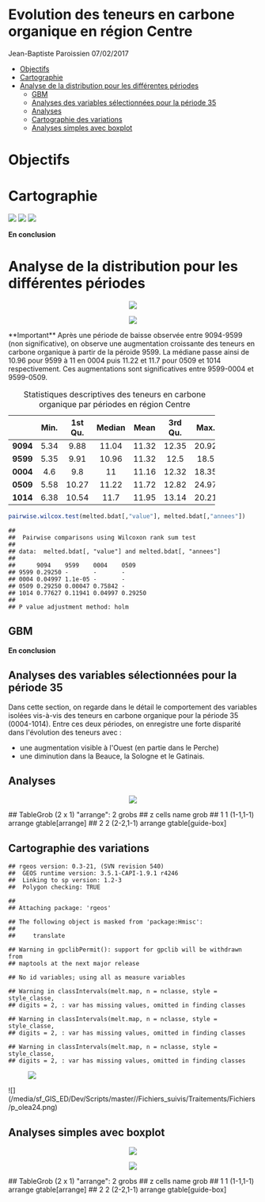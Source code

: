 Evolution des teneurs en carbone organique en région Centre
================
Jean-Baptiste Paroissien
07/02/2017

-   [Objectifs](#objectifs)
-   [Cartographie](#cartographie)
-   [Analyse de la distribution pour les différentes périodes](#analyse-de-la-distribution-pour-les-differentes-periodes)
    -   [GBM](#gbm)
    -   [Analyses des variables sélectionnées pour la période 35](#analyses-des-variables-selectionnees-pour-la-periode-35)
    -   [Analyses](#analyses)
    -   [Cartographie des variations](#cartographie-des-variations)
    -   [Analyses simples avec boxplot](#analyses-simples-avec-boxplot)

Objectifs
=========

Cartographie
============

![](/media/sf_GIS_ED/Dev/Scripts/master//Fichiers_suivis/Traitements/Fichiers/Median_evolu_c_24.png) ![](/media/sf_GIS_ED/Dev/Scripts/master//Fichiers_suivis/Traitements/Fichiers/Median_diff_c_24.png) ![](/media/sf_GIS_ED/Dev/Scripts/master//Fichiers_suivis/Traitements/Fichiers/corgox_c_24.png)

**En conclusion**

Analyse de la distribution pour les différentes périodes
========================================================

<figure style="text-align:center;">
<a name="cdf_centre"></a><img src="FS_traitements_Centre_files/figure-markdown_github/cdf_fr-1.png">
<figcaption>
</figcaption>
</figure>
<figure style="text-align:center;">
<a name="boxplot_centre"></a><img src="FS_traitements_Centre_files/figure-markdown_github/boxplot_fr-1.png">
<figcaption>
</figcaption>
</figure>
**Important** Après une période de baisse observée entre 9094-9599 (non significative), on observe une augmentation croissante des teneurs en carbone organique à partir de la péroide 9599. La médiane passe ainsi de 10.96 pour 9599 à 11 en 0004 puis 11.22 et 11.7 pour 0509 et 1014 respectivement. Ces augmentations sont significatives entre 9599-0004 et 9599-0509.

<table style="width:83%;">
<caption>Statistiques descriptives des teneurs en carbone organique par périodes en région Centre</caption>
<colgroup>
<col width="15%" />
<col width="9%" />
<col width="13%" />
<col width="12%" />
<col width="9%" />
<col width="13%" />
<col width="8%" />
</colgroup>
<thead>
<tr class="header">
<th align="center"> </th>
<th align="center">Min.</th>
<th align="center">1st Qu.</th>
<th align="center">Median</th>
<th align="center">Mean</th>
<th align="center">3rd Qu.</th>
<th align="center">Max.</th>
</tr>
</thead>
<tbody>
<tr class="odd">
<td align="center"><strong>9094</strong></td>
<td align="center">5.34</td>
<td align="center">9.88</td>
<td align="center">11.04</td>
<td align="center">11.32</td>
<td align="center">12.35</td>
<td align="center">20.92</td>
</tr>
<tr class="even">
<td align="center"><strong>9599</strong></td>
<td align="center">5.35</td>
<td align="center">9.91</td>
<td align="center">10.96</td>
<td align="center">11.32</td>
<td align="center">12.5</td>
<td align="center">18.5</td>
</tr>
<tr class="odd">
<td align="center"><strong>0004</strong></td>
<td align="center">4.6</td>
<td align="center">9.8</td>
<td align="center">11</td>
<td align="center">11.16</td>
<td align="center">12.32</td>
<td align="center">18.35</td>
</tr>
<tr class="even">
<td align="center"><strong>0509</strong></td>
<td align="center">5.58</td>
<td align="center">10.27</td>
<td align="center">11.22</td>
<td align="center">11.72</td>
<td align="center">12.82</td>
<td align="center">24.97</td>
</tr>
<tr class="odd">
<td align="center"><strong>1014</strong></td>
<td align="center">6.38</td>
<td align="center">10.54</td>
<td align="center">11.7</td>
<td align="center">11.95</td>
<td align="center">13.14</td>
<td align="center">20.21</td>
</tr>
</tbody>
</table>

``` r
pairwise.wilcox.test(melted.bdat[,"value"], melted.bdat[,"annees"])
```

    ## 
    ##  Pairwise comparisons using Wilcoxon rank sum test 
    ## 
    ## data:  melted.bdat[, "value"] and melted.bdat[, "annees"] 
    ## 
    ##      9094    9599    0004    0509   
    ## 9599 0.29250 -       -       -      
    ## 0004 0.04997 1.1e-05 -       -      
    ## 0509 0.29250 0.00047 0.75842 -      
    ## 1014 0.77627 0.11941 0.04997 0.29250
    ## 
    ## P value adjustment method: holm

GBM
---

**En conclusion**

Analyses des variables sélectionnées pour la période 35
-------------------------------------------------------

Dans cette section, on regarde dans le détail le comportement des variables isolées vis-à-vis des teneurs en carbone organique pour la période 35 (0004-1014). Entre ces deux périodes, on enregistre une forte disparité dans l'évolution des teneurs avec :
- une augmentation visible à l'Ouest (en partie dans le Perche)
- une diminution dans la Beauce, la Sologne et le Gatinais.

Analyses
--------

<figure style="text-align:center;">
<a name="corplot_centre2"></a><img src="FS_traitements_Centre_files/figure-markdown_github/unnamed-chunk-9-1.png">
<figcaption>
</figcaption>
</figure>
    ## TableGrob (2 x 1) "arrange": 2 grobs
    ##   z     cells    name              grob
    ## 1 1 (1-1,1-1) arrange   gtable[arrange]
    ## 2 2 (2-2,1-1) arrange gtable[guide-box]

Cartographie des variations
---------------------------

    ## rgeos version: 0.3-21, (SVN revision 540)
    ##  GEOS runtime version: 3.5.1-CAPI-1.9.1 r4246 
    ##  Linking to sp version: 1.2-3 
    ##  Polygon checking: TRUE

    ## 
    ## Attaching package: 'rgeos'

    ## The following object is masked from 'package:Hmisc':
    ## 
    ##     translate

    ## Warning in gpclibPermit(): support for gpclib will be withdrawn from
    ## maptools at the next major release

    ## No id variables; using all as measure variables

    ## Warning in classIntervals(melt.map, n = nclasse, style = style_classe,
    ## digits = 2, : var has missing values, omitted in finding classes

    ## Warning in classIntervals(melt.map, n = nclasse, style = style_classe,
    ## digits = 2, : var has missing values, omitted in finding classes

    ## Warning in classIntervals(melt.map, n = nclasse, style = style_classe,
    ## digits = 2, : var has missing values, omitted in finding classes

<figure>
<img src="FS_traitements_Centre_files/figure-markdown_github/unnamed-chunk-10-1.png">
<figcaption>
</figcaption>
</figure>
![](/media/sf_GIS_ED/Dev/Scripts/master//Fichiers_suivis/Traitements/Fichiers/p_olea24.png)

Analyses simples avec boxplot
-----------------------------

<figure style="text-align:center;">
<a name="boxplot_occup_Centre"></a><img src="FS_traitements_Centre_files/figure-markdown_github/unnamed-chunk-11-1.png">
<figcaption>
</figcaption>
</figure>
<figure style="text-align:center;">
<a name="boxplot_occupCentre2"></a><img src="FS_traitements_Centre_files/figure-markdown_github/unnamed-chunk-12-1.png">
<figcaption>
</figcaption>
</figure>
    ## TableGrob (2 x 1) "arrange": 2 grobs
    ##   z     cells    name              grob
    ## 1 1 (1-1,1-1) arrange   gtable[arrange]
    ## 2 2 (2-2,1-1) arrange gtable[guide-box]
